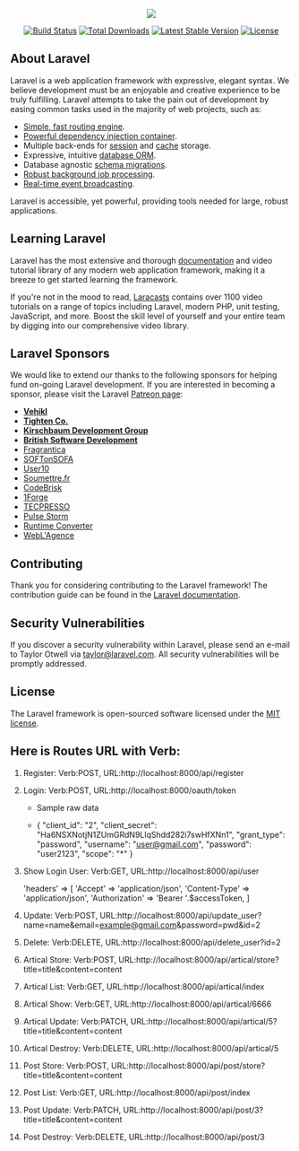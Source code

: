 <p align="center"><img src="https://laravel.com/assets/img/components/logo-laravel.svg"></p>

<p align="center">
<a href="https://travis-ci.org/laravel/framework"><img src="https://travis-ci.org/laravel/framework.svg" alt="Build Status"></a>
<a href="https://packagist.org/packages/laravel/framework"><img src="https://poser.pugx.org/laravel/framework/d/total.svg" alt="Total Downloads"></a>
<a href="https://packagist.org/packages/laravel/framework"><img src="https://poser.pugx.org/laravel/framework/v/stable.svg" alt="Latest Stable Version"></a>
<a href="https://packagist.org/packages/laravel/framework"><img src="https://poser.pugx.org/laravel/framework/license.svg" alt="License"></a>
</p>

## About Laravel

Laravel is a web application framework with expressive, elegant syntax. We believe development must be an enjoyable and creative experience to be truly fulfilling. Laravel attempts to take the pain out of development by easing common tasks used in the majority of web projects, such as:

- [Simple, fast routing engine](https://laravel.com/docs/routing).
- [Powerful dependency injection container](https://laravel.com/docs/container).
- Multiple back-ends for [session](https://laravel.com/docs/session) and [cache](https://laravel.com/docs/cache) storage.
- Expressive, intuitive [database ORM](https://laravel.com/docs/eloquent).
- Database agnostic [schema migrations](https://laravel.com/docs/migrations).
- [Robust background job processing](https://laravel.com/docs/queues).
- [Real-time event broadcasting](https://laravel.com/docs/broadcasting).

Laravel is accessible, yet powerful, providing tools needed for large, robust applications.

## Learning Laravel

Laravel has the most extensive and thorough [documentation](https://laravel.com/docs) and video tutorial library of any modern web application framework, making it a breeze to get started learning the framework.

If you're not in the mood to read, [Laracasts](https://laracasts.com) contains over 1100 video tutorials on a range of topics including Laravel, modern PHP, unit testing, JavaScript, and more. Boost the skill level of yourself and your entire team by digging into our comprehensive video library.

## Laravel Sponsors

We would like to extend our thanks to the following sponsors for helping fund on-going Laravel development. If you are interested in becoming a sponsor, please visit the Laravel [Patreon page](https://patreon.com/taylorotwell):

- **[Vehikl](https://vehikl.com/)**
- **[Tighten Co.](https://tighten.co)**
- **[Kirschbaum Development Group](https://kirschbaumdevelopment.com)**
- **[British Software Development](https://www.britishsoftware.co)**
- [Fragrantica](https://www.fragrantica.com)
- [SOFTonSOFA](https://softonsofa.com/)
- [User10](https://user10.com)
- [Soumettre.fr](https://soumettre.fr/)
- [CodeBrisk](https://codebrisk.com)
- [1Forge](https://1forge.com)
- [TECPRESSO](https://tecpresso.co.jp/)
- [Pulse Storm](http://www.pulsestorm.net/)
- [Runtime Converter](http://runtimeconverter.com/)
- [WebL'Agence](https://weblagence.com/)

## Contributing

Thank you for considering contributing to the Laravel framework! The contribution guide can be found in the [Laravel documentation](https://laravel.com/docs/contributions).

## Security Vulnerabilities

If you discover a security vulnerability within Laravel, please send an e-mail to Taylor Otwell via [taylor@laravel.com](mailto:taylor@laravel.com). All security vulnerabilities will be promptly addressed.

## License

The Laravel framework is open-sourced software licensed under the [MIT license](https://opensource.org/licenses/MIT).

## Here is Routes URL with Verb:

1) Register: Verb:POST, URL:http://localhost:8000/api/register

2) Login: Verb:POST, URL:http://localhost:8000/oauth/token
	- Sample raw data

	- {
		"client_id": "2",
		"client_secret": "Ha6NSXNotjN1ZUmGRdN9LlqShdd282i7swHfXNn1",
		"grant_type": "password",
		"username": "user@gmail.com",
		"password": "user2123",
		"scope": "*"
	}

3) Show Login User: Verb:GET, URL:http://localhost:8000/api/user
	
	'headers' => [
	    'Accept' => 'application/json',
	    'Content-Type' => 'application/json',
	    'Authorization' => 'Bearer '.$accessToken,
	]

4) Update: Verb:POST, URL:http://localhost:8000/api/update_user?name=name&email=example@gmail.com&password=pwd&id=2

5) Delete: Verb:DELETE, URL:http://localhost:8000/api/delete_user?id=2

6) Artical Store: Verb:POST, URL:http://localhost:8000/api/artical/store?title=title&content=content

7) Artical List: Verb:GET, URL:http://localhost:8000/api/artical/index

8) Artical Show: Verb:GET, URL:http://localhost:8000/api/artical/6666

9) Artical Update: Verb:PATCH, URL:http://localhost:8000/api/artical/5?title=title&content=content

10) Artical Destroy: Verb:DELETE, URL:http://localhost:8000/api/artical/5

11) Post Store: Verb:POST, URL:http://localhost:8000/api/post/store?title=title&content=content

12) Post List: Verb:GET, URL:http://localhost:8000/api/post/index

13) Post Update: Verb:PATCH, URL:http://localhost:8000/api/post/3?title=title&content=content

14) Post Destroy: Verb:DELETE, URL:http://localhost:8000/api/post/3